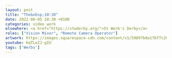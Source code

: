 ```yaml
---
layout: post
title: "The&nbsp;10:30"
date: 2022-06-05 10:30 +0100
categories: video work
elsewhere: <a href="https://stwderby.org/">St Werb's Derby</a>
roles: ["Vision Mixer", "Remote Camera Operator"]
artwork: https://images.squarespace-cdn.com/content/v1/59897b0a17bffc269e4fec9b/1575027689741-23EFSM1EWOSUABC1BZVK/St+Werburgh%27s+Logo+-+White-Trans.png?format=1500w
youtube: KqTLeZJ-gIU
tags: ['Werbs']
---
```

